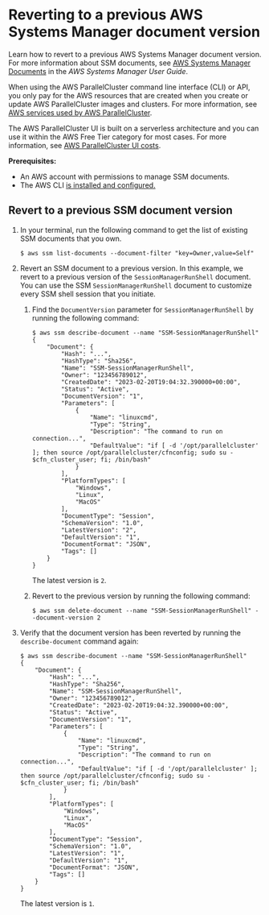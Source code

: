 # Reverting to a previous AWS Systems Manager document version<a name="tutorials_08_ssm-document-version-rev-v3"></a>

Learn how to revert to a previous AWS Systems Manager document version\. For more information about SSM documents, see [AWS Systems Manager Documents](https://docs.aws.amazon.com/systems-manager/latest/userguide/sysman-ssm-docs.html) in the *AWS Systems Manager User Guide*\.

When using the AWS ParallelCluster command line interface \(CLI\) or API, you only pay for the AWS resources that are created when you create or update AWS ParallelCluster images and clusters\. For more information, see [AWS services used by AWS ParallelCluster](aws-services-v3.md)\.

The AWS ParallelCluster UI is built on a serverless architecture and you can use it within the AWS Free Tier category for most cases\. For more information, see [AWS ParallelCluster UI costs](install-pcui-v3.md#install-pcui-costs-v3)\.

**Prerequisites:**
+ An AWS account with permissions to manage SSM documents\.
+ The AWS CLI [is installed and configured\.](https://docs.aws.amazon.com/cli/latest/userguide/getting-started-install.html)

## Revert to a previous SSM document version<a name="tutorials_08_ssm-document-version-rev-steps"></a>

1. In your terminal, run the following command to get the list of existing SSM documents that you own\.

   ```
   $ aws ssm list-documents --document-filter "key=Owner,value=Self"
   ```

1. Revert an SSM document to a previous version\. In this example, we revert to a previous version of the `SessionManagerRunShell` document\. You can use the SSM `SessionManagerRunShell` document to customize every SSM shell session that you initiate\.

   1. Find the `DocumentVersion` parameter for `SessionManagerRunShell` by running the following command:

      ```
      $ aws ssm describe-document --name "SSM-SessionManagerRunShell"
      {
          "Document": {
              "Hash": "...",
              "HashType": "Sha256",
              "Name": "SSM-SessionManagerRunShell",
              "Owner": "123456789012",
              "CreatedDate": "2023-02-20T19:04:32.390000+00:00",
              "Status": "Active",
              "DocumentVersion": "1",
              "Parameters": [
                  {
                      "Name": "linuxcmd",
                      "Type": "String",
                      "Description": "The command to run on connection...",
                      "DefaultValue": "if [ -d '/opt/parallelcluster' ]; then source /opt/parallelcluster/cfnconfig; sudo su - $cfn_cluster_user; fi; /bin/bash"
                  }
              ],
              "PlatformTypes": [
                  "Windows",
                  "Linux",
                  "MacOS"
              ],
              "DocumentType": "Session",
              "SchemaVersion": "1.0",
              "LatestVersion": "2",
              "DefaultVersion": "1",
              "DocumentFormat": "JSON",
              "Tags": []
          }
      }
      ```

      The latest version is `2`\.

   1. Revert to the previous version by running the following command:

      ```
      $ aws ssm delete-document --name "SSM-SessionManagerRunShell" --document-version 2
      ```

1. Verify that the document version has been reverted by running the `describe-document` command again:

   ```
   $ aws ssm describe-document --name "SSM-SessionManagerRunShell"
   {
       "Document": {
           "Hash": "...",
           "HashType": "Sha256",
           "Name": "SSM-SessionManagerRunShell",
           "Owner": "123456789012",
           "CreatedDate": "2023-02-20T19:04:32.390000+00:00",
           "Status": "Active",
           "DocumentVersion": "1",
           "Parameters": [
               {
                   "Name": "linuxcmd",
                   "Type": "String",
                   "Description": "The command to run on connection...",
                   "DefaultValue": "if [ -d '/opt/parallelcluster' ]; then source /opt/parallelcluster/cfnconfig; sudo su - $cfn_cluster_user; fi; /bin/bash"
               }
           ],
           "PlatformTypes": [
               "Windows",
               "Linux",
               "MacOS"
           ],
           "DocumentType": "Session",
           "SchemaVersion": "1.0",
           "LatestVersion": "1",
           "DefaultVersion": "1",
           "DocumentFormat": "JSON",
           "Tags": []
       }
   }
   ```

   The latest version is `1`\.